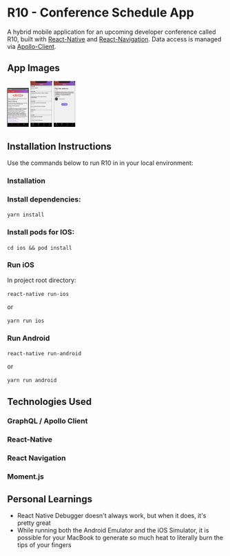 # R10 - Conference Schedule App

A hybrid mobile application for an upcoming developer conference called R10, built with [React-Native](https://reactnative.dev/docs/getting-started) and [React-Navigation](https://reactnavigation.org/). Data access is managed via [Apollo-Client](https://www.apollographql.com/docs/react/).

## App Images

<img src="./js/assets/images/read_me_screenshots/about_screen_android.png" width="50">
<img src="./js/assets/images/read_me_screenshots/home_screen_ios.png" width="50">
<img src="./js/assets/images/read_me_screenshots/session_screen_ios.png" width="50">

## Installation Instructions

Use the commands below to run R10 in in your local environment:

### Installation

### Install dependencies:

`yarn install`

### Install pods for IOS:

`cd ios && pod install`

### Run iOS

In project root directory:

`react-native run-ios`

or

`yarn run ios`

### Run Android

`react-native run-android`

or

`yarn run android`

## Technologies Used

### GraphQL / Apollo Client

### React-Native

### React Navigation

### Moment.js

## Personal Learnings

- React Native Debugger doesn't always work, but when it does, it's pretty great
- While running both the Android Emulator and the iOS Simulator, it is possible for your MacBook to generate so much heat to literally burn the tips of your fingers
